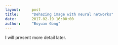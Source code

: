 ```yaml
---
layout:     post
title:      "Dehazing image with neural networks"
date:       2017-02-19 16:00:00 
author:     "Boyuan Gong"
---
```


I will present more detail later.



